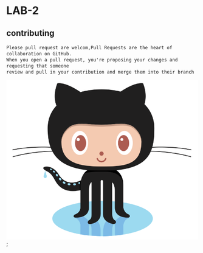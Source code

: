 # LAB-2
## contributing <br>
    Please pull request are welcom,Pull Requests are the heart of collaboration on GitHub.
    When you open a pull request, you're proposing your changes and requesting that someone
    review and pull in your contribution and merge them into their branch


![GitHub Logo](https://github.com/i-salama/LAB-2/blob/master/Octocat.png?raw=true);
